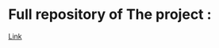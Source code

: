 # Full repository of The project :
[Link](https://github.com/Saad711T/IBM-Data-Visualization-With-Python)